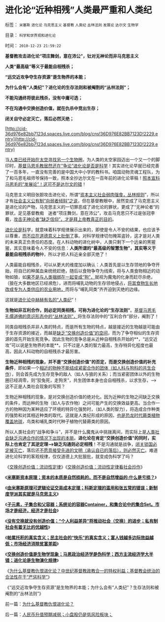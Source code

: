 # 进化论“近种相残”人类最严重和人类纪

标签： `米塞斯` `进化论` `马克思主义` `基督教` `人类纪` `丛林法则` `发展论` `达尔文` `生物学` 

目录： `科学和世界观和进化论`

时间： `2010-12-23 21:59:22`

**基督教攻击进化论“项庄舞剑，意在沛公”，钍对无神论而非马克思主义**

**人类“最高级”等义于最能自相残杀；**

**“远交近攻争夺生存资源”是生物界的本能；**

**为什么会有“人类纪”？进化论的生存法则和被阉割的“丛林法则”；**

**不能沟通终将彼此残杀，没有中庸可选；**

**不在沟通中交换创造价值，就在仇杀中竞出生存；**

**闭关自守必定灭亡，落后必然灭绝；**

[http://cid-36d976e82bb7123d.spaces.live.com/blog/cns!36D976E82BB7123D!2229.entry](http://cid-36d976e82bb7123d.spaces.live.com/blog/cns!36D976E82BB7123D!2229.entry)

当[人类已经开始在太空寻找另一个生物圈](../../../2009/5/9/真理的科学标准例说.md)，为人类的太空家园迈出一个又一个的脚印时，[基督马恩毛教居然还在“争论”进化论是否是科学](../../../2010/2/2/炮轰进化论.md)！其实进化论早就已经完善了一百多年，一直没有完善的是中国大中小学的教科书。咱国动物灵魂工程队，为了和马恩毛祖师爷保持一致，照本全抄达尔文在一百年前的进化论草稿！[照本宣科马恩毛的“发展论”！这可不是达尔文的错](../../../2010/10/17/基督教迷信对马克思主义的贡献.md)！

马克思主义明目张胆攻击进化论，所谓“[资本主义社会弱肉强食，丛林规则](../../../2010/2/2/炮轰进化论.md)”，所以才有[社会主义公有制“向弱者倾斜”之说](http://hi.baidu.com/darthchn/blog/item/e35371948a360a42d1135e84.html)，但在基督教眼中，居然变成了马克思主义是进化论的产物，马克思主义的一切罪恶成了进化论的罪状，更成了“无神论者”的罪状，足见基督教痴　迷者“项庄舞剑，意在沛公”，攻击马克思只不过是张冠李戴，[攻击无神论者“缺乏信仰”，才是拜上帝教真正的目的](http://cid-36d976e82bb7123d.spaces.live.com/blog/cns!36D976E82BB7123D!1674.entry)。

[进化论是科](../../../2009/4/24/科学进化论和达尔文主义.md)学，就意味着科学规律展示出来的，即使是令人不安的结果，也应该予以尊重，[而不应在道德意义上批倒了](../../../2010/6/27/道德自省即为善，道德律人必为恶,道德标榜则为邪.md)事。对科学规律切勿掩耳盗铃，这才是对人类的未来真正负责任的态度。在人科动物的进化树中，人类只剩下一个远亲的黑猩猩，其实意味着令人不安的信息：**人类所谓的“最高级的智慧生物”，其实等义于最能自相残杀的物**种，所以才把人科近亲全部灭绝了！

人类最能自相残杀，可以从更大的维度加以确认：人类首先是以生存领地的争夺开始，将自已的种属血亲统统赶绝，随后以食物争夺为线索，将与人类食物相近的动物如狼，如[果不是与人类捆绑在一起变成“狗”，](../../../2009/4/21/人，性本私.md)就视为魔鬼的化身而赶尽杀绝，（狼在大多数地区已经濒危），进而将哺乳动物的生存领地侵占，[将其食物生长地改成专为人类供应的农业用地，](../../../2009/12/31/小农意识的“自然主义”是落后的共同根源.md)而将与“哺乳同类”齐齐迫到灭绝的边缘。

这就是[进化论中赫赫有名的“人类纪](http://blog.sina.com.cn/u/5563a64d0100evrm)”！

**生物如非互利合作，则必定同类相残，可称为进化论的“生存法则”**。[基督马恩毛孔儒道佛的意识形态中的“丛林法则”，](../../../2010/2/2/炮轰进化论.md)将生存法则中的“互利合作”部分，阉割了！

同类自相残杀并非人类的特点，而是所有生物的特点，越是接近的生物越是可能由于生存资源的接近，而越是[缺乏“交换创造价值”的空间](../../../2010/9/13/武力不适于扩张而适于自卫.md)，而为了争夺相似的生存资源的首先开始生死竞争。因此生物的竞争总是从近种自相残杀开始的**，“远交近攻”可以说是生物界的本能**。只不过是人类的智力最高，生存特异化程度也最高，因此人科动物的自相残杀才最厉害。

**生物近种相残的现象，并不是“交换创造价值”的否定，而是交换创造价值的补充条件**，即如果一个[相近的物种不能结成紧密合作的团体（如人科与狗科的共生合作](../../../2009/6/8/愿世界各国互相理解、和平、合作、共荣.md)），则会首先成为生存竞争的敌人（如人与狼的关系）；而当紧密团体以外的生物圈已经凋零，则“狡兔死，走狗烹”，共生团体本身也会自相残杀，以求生存，——>这不正是人类社会现象的写照？

生物近种相残的现象，是对交换创造价值的绝对化。因为近种的生物之间缺乏交换的条件，而远种的生物（如人与农作物）之间可能产生的交换效益更高。当合作一方的物种因为某种适应了环境的特异化强势时，（如人类的智力），将造成合作种类的强势和对其相近种类的取代。这就是人类纪形成的原因，[也是恐龙时代蕨类植物覆盖地球](../../../2010/1/18/恐龙灭绝不是迷；“同情弱者”不道德.md)，鸟类和哺乳类时代种子植物代替蕨类的原因。

所以人类社会的“战争和争斗”，并不是什么魔鬼从中挑拨离间，而实际上是[人类社会缺乏沟通合作的情况下出现的本能](../../../2010/1/31/沟通和合作，“文明冲突”进化到“和谐社会”.md)。**进化论在肯定“交换创造价值”的同时，实际上也肯定了其逆定理——>缺乏沟通则必定相残**！不是沟通就是战争，[闭关锁国必定被灭亡](../../../2008/11/24/中国150年来失败根本原因.md)，落后还[不愿意接受先进的文明（承认自已的落后），则必然灭亡](../../../2009/7/11/以传统文化对抗普世价值观是形同自杀.md)。难道进化论科学的客观规律，仅仅道德上大批狠批，就变成伪科学了吗？

《[交换创造价值：流动性定律](../../../2010/12/21/交换创造价值：流动性定律.md)》《[交换创造价值：流动性定律看社会炒作](../../../2010/12/21/交换创造价值：流动性定律看炒作.md)》

《[**米塞斯资本原理；资本的本质是自然损耗的，而不是自然增益的;什么是亏损？**](../../../2010/12/21/米塞斯资本原理；什么是亏损？.md)》

《[**由米塞斯原理可逻辑论证交易成本定理；科斯定理的滥用和张五常的错误；新制度学派其实就是马克思主义**](http://hi.baidu.com/darthchn/blog/item/79c93b27d2f4e4068a82a118.html)》

《[**子元素，子集合和父容器；系统论的容器Container，和集合论中的集合Set。市场才是经济，经济才是社会**](../../../2010/12/22/市场才是经济，经济才是社会.md)》

《[**没有交换就没有创造价值；“个人利益差异”将推动社会（交换）的进步；私有制社会有着无比的优越性**](../../../2010/12/22/私有制有无比的优越性;人与人的差异推动社会前进；.md)》

《[**帕累托积的真实含义；民主社会的“快乐”的真实含义；富人钱越多边际效益越低；市场经济消除贫富差距**](../../../2010/12/22/看见别人快乐他就很痛苦，和帕累托累进.md)》

《[**交换创造价值是生物学现象；马恩政治经济学是伪科学；西方主流经济学大半错；进化论是生物演化规律**](http://cid-36d976e82bb7123d.spaces.live.com/blog/cns!36D976E82BB7123D!2227.entry)》

《[为什么基督教仇恨进化论？中世纪基督教政教合一的特权利益；基督教会统治的合法性在于“严惩科学”](../../../2010/12/23/为什么基督教仇恨进化论？.md)》

《“远交近攻争夺生存资源”是生物界的本能；为什么会有“人类纪”？生存法则和被阉割的“丛林法则”》



前一篇：[为什么基督教仇恨进化论？](../../../2010/12/23/为什么基督教仇恨进化论？.md)

后一篇：[人民币升值预期减弱；小盘股仍是低风险板块；](../../../2010/12/24/人民币升值预期减弱；小盘股仍是低风险板块；.md)
